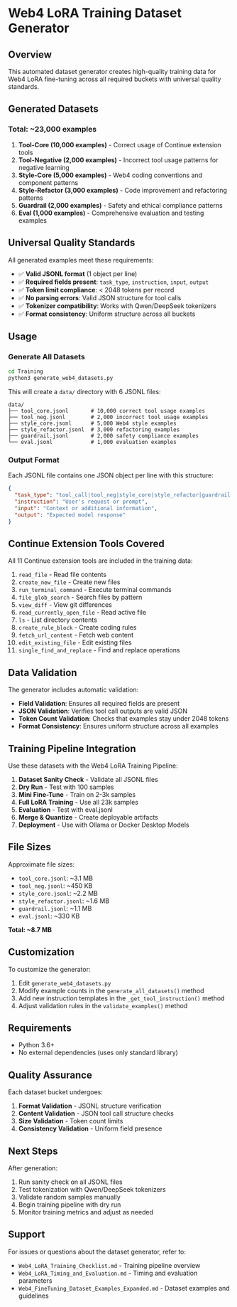 # Web4 LoRA Training Dataset Generator

## Overview

This automated dataset generator creates high-quality training data for Web4 LoRA fine-tuning across all required buckets with universal quality standards.

## Generated Datasets

### Total: ~23,000 examples

1. **Tool-Core (10,000 examples)** - Correct usage of Continue extension tools
2. **Tool-Negative (2,000 examples)** - Incorrect tool usage patterns for negative learning
3. **Style-Core (5,000 examples)** - Web4 coding conventions and component patterns
4. **Style-Refactor (3,000 examples)** - Code improvement and refactoring patterns
5. **Guardrail (2,000 examples)** - Safety and ethical compliance patterns
6. **Eval (1,000 examples)** - Comprehensive evaluation and testing examples

## Universal Quality Standards

All generated examples meet these requirements:

- ✅ **Valid JSONL format** (1 object per line)
- ✅ **Required fields present**: `task_type`, `instruction`, `input`, `output`
- ✅ **Token limit compliance**: < 2048 tokens per record
- ✅ **No parsing errors**: Valid JSON structure for tool calls
- ✅ **Tokenizer compatibility**: Works with Qwen/DeepSeek tokenizers
- ✅ **Format consistency**: Uniform structure across all buckets

## Usage

### Generate All Datasets

```bash
cd Training
python3 generate_web4_datasets.py
```

This will create a `data/` directory with 6 JSONL files:

```
data/
├── tool_core.jsonl       # 10,000 correct tool usage examples
├── tool_neg.jsonl        # 2,000 incorrect tool usage examples
├── style_core.jsonl      # 5,000 Web4 style examples
├── style_refactor.jsonl  # 3,000 refactoring examples
├── guardrail.jsonl       # 2,000 safety compliance examples
└── eval.jsonl            # 1,000 evaluation examples
```

### Output Format

Each JSONL file contains one JSON object per line with this structure:

```json
{
  "task_type": "tool_call|tool_neg|style_core|style_refactor|guardrail|eval",
  "instruction": "User's request or prompt",
  "input": "Context or additional information",
  "output": "Expected model response"
}
```

## Continue Extension Tools Covered

All 11 Continue extension tools are included in the training data:

1. `read_file` - Read file contents
2. `create_new_file` - Create new files
3. `run_terminal_command` - Execute terminal commands
4. `file_glob_search` - Search files by pattern
5. `view_diff` - View git differences
6. `read_currently_open_file` - Read active file
7. `ls` - List directory contents
8. `create_rule_block` - Create coding rules
9. `fetch_url_content` - Fetch web content
10. `edit_existing_file` - Edit existing files
11. `single_find_and_replace` - Find and replace operations

## Data Validation

The generator includes automatic validation:

- **Field Validation**: Ensures all required fields are present
- **JSON Validation**: Verifies tool call outputs are valid JSON
- **Token Count Validation**: Checks that examples stay under 2048 tokens
- **Format Consistency**: Ensures uniform structure across all examples

## Training Pipeline Integration

Use these datasets with the Web4 LoRA Training Pipeline:

1. **Dataset Sanity Check** - Validate all JSONL files
2. **Dry Run** - Test with 100 samples
3. **Mini Fine-Tune** - Train on 2-3k samples
4. **Full LoRA Training** - Use all 23k samples
5. **Evaluation** - Test with eval.jsonl
6. **Merge & Quantize** - Create deployable artifacts
7. **Deployment** - Use with Ollama or Docker Desktop Models

## File Sizes

Approximate file sizes:

- `tool_core.jsonl`: ~3.1 MB
- `tool_neg.jsonl`: ~450 KB
- `style_core.jsonl`: ~2.2 MB
- `style_refactor.jsonl`: ~1.6 MB
- `guardrail.jsonl`: ~1.1 MB
- `eval.jsonl`: ~330 KB

**Total: ~8.7 MB**

## Customization

To customize the generator:

1. Edit `generate_web4_datasets.py`
2. Modify example counts in the `generate_all_datasets()` method
3. Add new instruction templates in the `_get_tool_instruction()` method
4. Adjust validation rules in the `validate_examples()` method

## Requirements

- Python 3.6+
- No external dependencies (uses only standard library)

## Quality Assurance

Each dataset bucket undergoes:

1. **Format Validation** - JSONL structure verification
2. **Content Validation** - JSON tool call structure checks
3. **Size Validation** - Token count limits
4. **Consistency Validation** - Uniform field presence

## Next Steps

After generation:

1. Run sanity check on all JSONL files
2. Test tokenization with Qwen/DeepSeek tokenizers
3. Validate random samples manually
4. Begin training pipeline with dry run
5. Monitor training metrics and adjust as needed

## Support

For issues or questions about the dataset generator, refer to:

- `Web4_LoRA_Training_Checklist.md` - Training pipeline overview
- `Web4_LoRA_Timing_and_Evaluation.md` - Timing and evaluation parameters
- `Web4_FineTuning_Dataset_Examples_Expanded.md` - Dataset examples and guidelines

